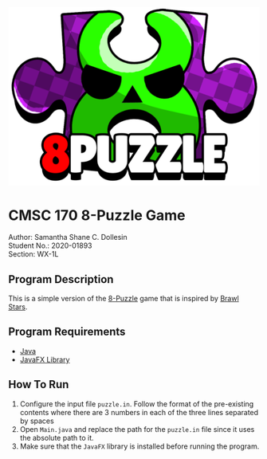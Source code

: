 ![8-Puzzle Logo](/logo.png)

# CMSC 170 8-Puzzle Game
Author: Samantha Shane C. Dollesin \
Student No.: 2020-01893 \
Section: WX-1L

## Program Description
This is a simple version of the [8-Puzzle](https://www.d.umn.edu/~jrichar4/8puz.html) game that is inspired by [Brawl Stars](https://supercell.com/en/games/brawlstars/).

## Program Requirements
* [Java](https://java.com/en/)
* [JavaFX Library](https://www.youtube.com/watch?v=nz8P528uGjk&list=PLnr7KY4QHZaZPYKM52QZ8WpYnKqOFLdDL&index=6)
  

## How To Run
1. Configure the input file `puzzle.in`. Follow the format of the pre-existing contents where there are 3 numbers in each of the three lines separated by spaces
2. Open `Main.java` and replace the path for the `puzzle.in` file since it uses the absolute path to it.
3. Make sure that the `JavaFX` library is installed before running the program.
